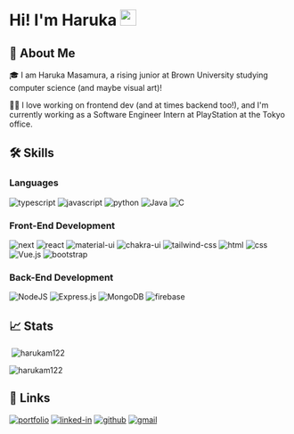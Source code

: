 # Hi! I'm Haruka <img src="https://media.giphy.com/media/hvRJCLFzcasrR4ia7z/giphy.gif" width="29px" height="29px">

## 👀 About Me
🎓 I am Haruka Masamura, a rising junior at Brown University studying computer science (and maybe visual art)!

👨‍💻 I love working on frontend dev (and at times backend too!), and I'm currently working as a Software Engineer Intern at PlayStation at the Tokyo office. 

## 🛠️ Skills

### Languages

![typescript](https://img.shields.io/badge/TypeScript-3178C6?style=for-the-badge&logo=typescript&logoColor=white)
![javascript](https://img.shields.io/badge/JavaScript-323330?style=for-the-badge&logo=javascript&logoColor=F7DF1E)
![python](https://img.shields.io/badge/Python-3776AB?style=for-the-badge&logo=python&logoColor=white)
![Java](https://img.shields.io/badge/java-%23ED8B00.svg?style=for-the-badge&logo=openjdk&logoColor=white)
![C](https://img.shields.io/badge/c-%2300599C.svg?style=for-the-badge&logo=c&logoColor=white)

### Front-End Development

![next](https://img.shields.io/badge/Next-000000?style=for-the-badge&logo=nextdotjs&logoColor=FFFFFF)
![react](https://img.shields.io/badge/React-20232A?style=for-the-badge&logo=react&logoColor=61DAFB)
![material-ui](https://img.shields.io/badge/Material_UI-0081CB?style=for-the-badge&logo=mui&logoColor=white)
![chakra-ui](https://img.shields.io/badge/Chakra_UI-319795?style=for-the-badge&logo=chakra-ui&logoColor=white)
![tailwind-css](https://img.shields.io/badge/tailwind_css-06B6D4?style=for-the-badge&logo=tailwind-css&logoColor=white)
![html](https://img.shields.io/badge/HTML5-E34F26?style=for-the-badge&logo=html5&logoColor=white)
![css](https://img.shields.io/badge/CSS3-1572B6?style=for-the-badge&logo=css3&logoColor=white)
![Vue.js](https://img.shields.io/badge/vuejs-%2335495e.svg?style=for-the-badge&logo=vuedotjs&logoColor=%234FC08D)
![bootstrap](https://img.shields.io/badge/Bootstrap-563D7C?style=for-the-badge&logo=bootstrap&logoColor=white)

### Back-End Development

![NodeJS](https://img.shields.io/badge/node.js-6DA55F?style=for-the-badge&logo=node.js&logoColor=white)
![Express.js](https://img.shields.io/badge/express.js-%23404d59.svg?style=for-the-badge&logo=express&logoColor=%2361DAFB)
![MongoDB](https://img.shields.io/badge/MongoDB-%234ea94b.svg?style=for-the-badge&logo=mongodb&logoColor=white)
![firebase](https://img.shields.io/badge/Firebase-ffaa00?style=for-the-badge&logo=Firebase&logoColor=white)

## 📈 Stats

<p>&nbsp;<img align="center" src="https://github-readme-stats.vercel.app/api?username=harukam122&show_icons=true&locale=en" alt="harukam122" /></p>
<p><img align="center" src="https://github-readme-streak-stats.herokuapp.com/?user=harukam122&" alt="harukam122" /></p>

## 🔗 Links

[![portfolio](https://img.shields.io/badge/Portfolio-5340ff?style=for-the-badge&logo=Google-chrome&logoColor=white)](https://harukam122.github.io/portfolio/)
[![linked-in](https://img.shields.io/badge/Linked_In-0077B5?style=for-the-badge&logo=LinkedIn&logoColor=white)](https://www.linkedin.com/in/haruka-masamura/)
[![github](https://img.shields.io/badge/GitHub-000000?style=for-the-badge&logo=GitHub&logoColor=white)](https://github.com/harukam122)
[![gmail](https://img.shields.io/badge/Gmail-D14836?style=for-the-badge&logo=Gmail&logoColor=white)](mailto:haruka_masamura@brown.edu)
